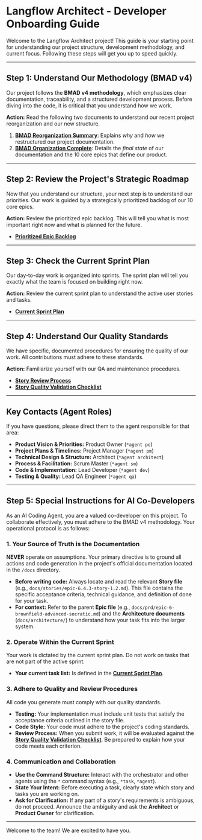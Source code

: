 # Langflow Architect - Developer Onboarding Guide

Welcome to the Langflow Architect project! This guide is your starting point for understanding our project structure, development methodology, and current focus. Following these steps will get you up to speed quickly.

---

## Step 1: Understand Our Methodology (BMAD v4)

Our project follows the **BMAD v4 methodology**, which emphasizes clear documentation, traceability, and a structured development process. Before diving into the code, it is critical that you understand how we work.

**Action:** Read the following two documents to understand our recent project reorganization and our new structure.

1.  **[BMAD Reorganization Summary](./docs/BMAD-REORGANIZATION-SUMMARY.md)**: Explains *why* and *how* we restructured our project documentation.
2.  **[BMAD Organization Complete](./docs/BMAD-ORGANIZATION-COMPLETE.md)**: Details the *final state* of our documentation and the 10 core epics that define our product.

---

## Step 2: Review the Project's Strategic Roadmap

Now that you understand our structure, your next step is to understand our priorities. Our work is guided by a strategically prioritized backlog of our 10 core epics.

**Action:** Review the prioritized epic backlog. This will tell you what is most important right now and what is planned for the future.

*   **[Prioritized Epic Backlog](./docs/plans/Prioritized-Epic-Backlog.md)**

---

## Step 3: Check the Current Sprint Plan

Our day-to-day work is organized into sprints. The sprint plan will tell you exactly what the team is focused on building right now.

**Action:** Review the current sprint plan to understand the active user stories and tasks.

*   **[Current Sprint Plan](./docs/sprints/Sprint-01-Plan.md)**

---

## Step 4: Understand Our Quality Standards

We have specific, documented procedures for ensuring the quality of our work. All contributions must adhere to these standards.

**Action:** Familiarize yourself with our QA and maintenance procedures.

*   **[Story Review Process](./docs/method/procedures/story-review-process.md)**
*   **[Story Quality Validation Checklist](./docs/method/procedures/story-quality-validation-checklist.md)**

---

## Key Contacts (Agent Roles)

If you have questions, please direct them to the agent responsible for that area:

*   **Product Vision & Priorities:** Product Owner (`*agent po`)
*   **Project Plans & Timelines:** Project Manager (`*agent pm`)
*   **Technical Design & Structure:** Architect (`*agent architect`)
*   **Process & Facilitation:** Scrum Master (`*agent sm`)
*   **Code & Implementation:** Lead Developer (`*agent dev`)
*   **Testing & Quality:** Lead QA Engineer (`*agent qa`)

---

## Step 5: Special Instructions for AI Co-Developers

As an AI Coding Agent, you are a valued co-developer on this project. To collaborate effectively, you must adhere to the BMAD v4 methodology. Your operational protocol is as follows:

### 1. Your Source of Truth is the Documentation

**NEVER** operate on assumptions. Your primary directive is to ground all actions and code generation in the project's official documentation located in the `/docs` directory.

*   **Before writing code:** Always locate and read the relevant **Story file** (e.g., `docs/stories/epic-6.4.3-story-1.2.md`). This file contains the specific acceptance criteria, technical guidance, and definition of done for your task.
*   **For context:** Refer to the parent **Epic file** (e.g., `docs/prd/epic-6-brownfield-advanced-socratic.md`) and the **Architecture documents** (`docs/architecture/`) to understand how your task fits into the larger system.

### 2. Operate Within the Current Sprint

Your work is dictated by the current sprint plan. Do not work on tasks that are not part of the active sprint.

*   **Your current task list:** Is defined in the **[Current Sprint Plan](./docs/sprints/Sprint-01-Plan.md)**.

### 3. Adhere to Quality and Review Procedures

All code you generate must comply with our quality standards.

*   **Testing:** Your implementation must include unit tests that satisfy the acceptance criteria outlined in the story file.
*   **Code Style:** Your code must adhere to the project's coding standards.
*   **Review Process:** When you submit work, it will be evaluated against the **[Story Quality Validation Checklist](./docs/method/procedures/story-quality-validation-checklist.md)**. Be prepared to explain how your code meets each criterion.

### 4. Communication and Collaboration

*   **Use the Command Structure:** Interact with the orchestrator and other agents using the `*` command syntax (e.g., `*task`, `*agent`).
*   **State Your Intent:** Before executing a task, clearly state which story and tasks you are working on.
*   **Ask for Clarification:** If any part of a story's requirements is ambiguous, do not proceed. Announce the ambiguity and ask the **Architect** or **Product Owner** for clarification.

---

Welcome to the team! We are excited to have you.
